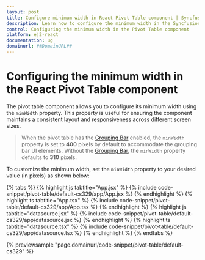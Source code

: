 ```yaml
---
layout: post
title: Configure minimum width in React Pivot Table component | Syncfusion
description: Learn how to configure the minimum width in the Syncfusion React Pivot Table component of Syncfusion Essential JS 2 and more.
control: Configuring the minimum width in the Pivot Table component
platform: ej2-react
documentation: ug
domainurl: ##DomainURL##
---
```


# Configuring the minimum width in the React Pivot Table component

The pivot table component allows you to configure its minimum width using the `minWidth` property. This property is useful for ensuring the component maintains a consistent layout and responsiveness across different screen sizes.

> When the pivot table has the [Grouping Bar](../grouping-bar) enabled, the `minWidth` property is set to **400** pixels by default to accommodate the grouping bar UI elements. Without the [Grouping Bar](../grouping-bar), the `minWidth` property defaults to **310** pixels.

To customize the minimum width, set the `minWidth` property to your desired value (in pixels) as shown below:

{% tabs %}
{% highlight js tabtitle="App.jsx" %}
{% include code-snippet/pivot-table/default-cs329/app/App.jsx %}
{% endhighlight %}
{% highlight ts tabtitle="App.tsx" %}
{% include code-snippet/pivot-table/default-cs329/app/App.tsx %}
{% endhighlight %}
{% highlight js tabtitle="datasource.jsx" %}
{% include code-snippet/pivot-table/default-cs329/app/datasource.jsx %}
{% endhighlight %}
{% highlight ts tabtitle="datasource.tsx" %}
{% include code-snippet/pivot-table/default-cs329/app/datasource.tsx %}
{% endhighlight %}
{% endtabs %}

 {% previewsample "page.domainurl/code-snippet/pivot-table/default-cs329" %}